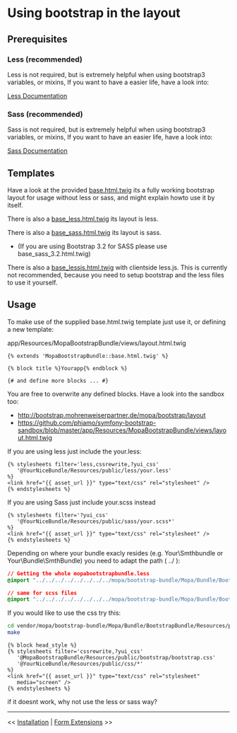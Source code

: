 Using bootstrap in the layout
=============================

Prerequisites
-------------

### Less (recommended)

Less is not required, but is extremely helpful when using bootstrap3 variables, or mixins,
If you want to have a easier life, have a look into:

[Less Documentation](https://github.com/phiamo/MopaBootstrapBundle/blob/master/Resources/doc/install/2-less-installation.md)

### Sass (recommended)

Sass is not required, but is extremely helpful when using bootstrap3 variables, or mixins,
If you want to have an easier life, have a look into:

[Sass Documentation](https://github.com/phiamo/MopaBootstrapBundle/blob/master/Resources/doc/install/3-sass-installation.md.md)

Templates
---------

Have a look at the provided [base.html.twig](/Resources/views/base.html.twig) its a fully working bootstrap layout for usage without less or sass, and might explain howto use it by itself.

There is also a [base_less.html.twig](/Resources/views/base_less.html.twig) its layout is less.

There is also a [base_sass.html.twig](/Resources/views/base_sass.html.twig) its layout is sass.
- (If you are using Bootstrap 3.2 for SASS please use base_sass_3.2.html.twig)

There is also a [base_lessjs.html.twig](/Resources/views/base_lessjs.html.twig) with clientside less.js. This is currently not recommended, because you need to setup bootstrap and the less files to use it yourself.

Usage
-----

To make use of the supplied base.html.twig template just use it, or
defining a new template:

app/Resources/MopaBootstrapBundle/views/layout.html.twig

```jinja
{% extends 'MopaBootstrapBundle::base.html.twig' %}

{% block title %}Yourapp{% endblock %}

{# and define more blocks ... #}

```

You are free to overwrite any defined blocks.
Have a look into the sandbox too:

 * http://bootstrap.mohrenweiserpartner.de/mopa/bootstrap/layout
 * https://github.com/phiamo/symfony-bootstrap-sandbox/blob/master/app/Resources/MopaBootstrapBundle/views/layout.html.twig

If you are using less just include the your.less:

``` jinja
{% stylesheets filter='less,cssrewrite,?yui_css'
   '@YourNiceBundle/Resources/public/less/your.less'
%}
<link href="{{ asset_url }}" type="text/css" rel="stylesheet" />
{% endstylesheets %}
```

If you are using Sass just include your.scss instead

``` jinja
{% stylesheets filter='?yui_css'
   '@YourNiceBundle/Resources/public/sass/your.scss*'
%}
<link href="{{ asset_url }}" type="text/css" rel="stylesheet" />
{% endstylesheets %}
```

Depending on where your bundle exacly resides (e.g. Your\Smthbundle or Your\Bundle\SmthBundle)
you need to adapt the path ( ../ ):

``` css
// Getting the whole mopabootstrapbundle.less
@import "../../../../../../../../mopa/bootstrap-bundle/Mopa/Bundle/BootstrapBundle/Resources/public/less/mopabootstrapbundle.less";

// same for scss files
@import "../../../../../../../../mopa/bootstrap-bundle/Mopa/Bundle/BootstrapBundle/Resources/public/less/mopabootstrapbundle.scss";

```

If you would like to use the css try this:

```bash
cd vendor/mopa/bootstrap-bundle/Mopa/Bundle/BootstrapBundle/Resources/public/bootstrap
make
```

``` jinja
{% block head_style %}
{% stylesheets filter='cssrewrite,?yui_css'
   '@MopaBootstrapBundle/Resources/public/bootstrap/bootstrap.css'
   '@YourNiceBundle/Resources/public/css/*'
%}
<link href="{{ asset_url }}" type="text/css" rel="stylesheet"
   media="screen" />
{% endstylesheets %}
```

if it doesnt work, why not use the less or sass way?

---

<< [Installation](../install/1-getting-started.md) | [Form Extensions](../form/1-form-extension-templates.md) >>
